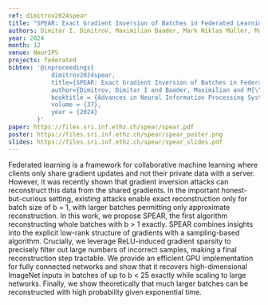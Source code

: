 ```yaml
---
ref: dimitrov2024spear
title: "SPEAR: Exact Gradient Inversion of Batches in Federated Learning"
authors: Dimitar I. Dimitrov, Maximilian Baader, Mark Niklas Müller, Martin Vechev
year: 2024
month: 12
venue: NeurIPS
projects: federated
bibtex: '@inproceedings{
			dimitrov2024spear,
			title={SPEAR: Exact Gradient Inversion of Batches in Federated Learning},
			author={Dimitrov, Dimitar I and Baader, Maximilian and M{\"u}ller, Mark Niklas and Vechev, Martin},
			booktitle = {Advances in Neural Information Processing Systems},
			volume = {37},
			year = {2024}
		}'
paper: https://files.sri.inf.ethz.ch/spear/spear.pdf
poster: https://files.sri.inf.ethz.ch/spear/spear_poster.png
slides: https://files.sri.inf.ethz.ch/spear/spear_slides.pdf
---
```

Federated learning is a framework for collaborative machine learning where clients only share gradient updates and not their private data with a server. However, it was recently shown that gradient inversion attacks can reconstruct this data from the shared gradients. In the important honest-but-curious setting, existing attacks enable exact reconstruction only for batch size of b = 1, with larger batches permitting only approximate reconstruction. In this work, we propose SPEAR, the first algorithm reconstructing whole batches with b > 1 exactly. SPEAR combines insights into the explicit low-rank structure of gradients with a sampling-based algorithm. Crucially, we leverage ReLU-induced gradient sparsity to precisely filter out large numbers of incorrect samples, making a final reconstruction step tractable. We provide an efficient GPU implementation for fully connected networks and show that it recovers high-dimensional ImageNet inputs in batches of up to b < 25 exactly while scaling to large networks. Finally, we show theoretically that much larger batches can be reconstructed with high probability given exponential time.
